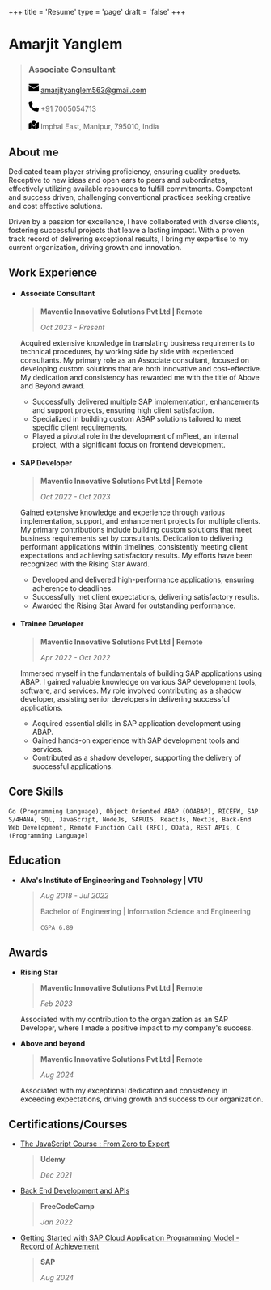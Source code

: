 +++
title = 'Resume'
type = 'page'
draft = 'false'
+++

# Amarjit Yanglem

> ### Associate Consultant
>
> <img src="../../themes/tinypad/static/svg/icons/email.svg" alt="email" width="20"/> amarjityanglem563@gmail.com
>
> <img src="../../themes/tinypad/static/svg/icons/phone.svg" alt="phone" width="20"/> +91 7005054713
>
> <img src="../../themes/tinypad/static/svg/icons/location.svg" alt="address" width="20"/> Imphal East, Manipur, 795010, India

<!-- ![Email](/themes/tinypad/static/svg/icons/email.svg?width=10) -->

## About me

Dedicated team player striving proficiency, ensuring quality products. Receptive to new ideas and open ears to peers and
subordinates, effectively utilizing available resources to fulfill commitments. Competent and success driven, challenging
conventional practices seeking creative and cost effective solutions.

Driven by a passion for excellence, I have collaborated with diverse clients, fostering successful projects that leave a lasting
impact. With a proven track record of delivering exceptional results, I bring my expertise to my current organization, driving
growth and innovation.

## Work Experience

-   #### Associate Consultant

    > **Maventic Innovative Solutions Pvt Ltd | Remote**
    >
    > _Oct 2023 - Present_

    Acquired extensive knowledge in translating business requirements to technical procedures, by working side by side with experienced consultants. My primary role as an Associate consultant, focused on developing custom solutions that are both innovative and cost-effective. My dedication and consistency has rewarded me with the title of Above and Beyond award.

    -   Successfully delivered multiple SAP implementation, enhancements and support projects, ensuring high client satisfaction.
    -   Specialized in building custom ABAP solutions tailored to meet specific client requirements.
    -   Played a pivotal role in the development of mFleet, an internal project, with a significant focus on frontend development.

-   #### SAP Developer

    > **Maventic Innovative Solutions Pvt Ltd | Remote**
    >
    > _Oct 2022 - Oct 2023_

    Gained extensive knowledge and experience through various implementation, support, and enhancement projects for multiple clients. My primary contributions include building custom solutions that meet business requirements set by consultants. Dedication to delivering performant applications within timelines, consistently meeting client expectations and achieving satisfactory results. My efforts have been recognized with the Rising Star Award.

    -   Developed and delivered high-performance applications, ensuring adherence to deadlines.
    -   Successfully met client expectations, delivering satisfactory results.
    -   Awarded the Rising Star Award for outstanding performance.

-   #### Trainee Developer

    > **Maventic Innovative Solutions Pvt Ltd | Remote**
    >
    > _Apr 2022 - Oct 2022_

    Immersed myself in the fundamentals of building SAP applications using ABAP. I gained valuable knowledge on various SAP development tools, software, and services. My role involved contributing as a shadow developer, assisting senior developers in delivering successful applications.

    -   Acquired essential skills in SAP application development using ABAP.
    -   Gained hands-on experience with SAP development tools and services.
    -   Contributed as a shadow developer, supporting the delivery of successful applications.

## Core Skills

```
Go (Programming Language), Object Oriented ABAP (OOABAP), RICEFW, SAP S/4HANA, SQL, JavaScript, NodeJs, SAPUI5, ReactJs, NextJs, Back-End Web Development, Remote Function Call (RFC), OData, REST APIs, C (Programming Language)
```

## Education

-   **Alva's Institute of Engineering and Technology | VTU**

    > _Aug 2018 - Jul 2022_
    >
    > Bachelor of Engineering | Information Science and Engineering
    >
    > `CGPA 6.89`

## Awards

-   **Rising Star**

    > **Maventic Innovative Solutions Pvt Ltd | Remote**
    >
    > _Feb 2023_

    Associated with my contribution to the organization as an SAP Developer, where I made a positive impact to my company's success.

-   **Above and beyond**

    > **Maventic Innovative Solutions Pvt Ltd | Remote**
    >
    > _Aug 2024_

    Associated with my exceptional dedication and consistency in exceeding expectations, driving growth and success to our organization.

## Certifications/Courses

-   [The JavaScript Course : From Zero to Expert](https://www.ude.my/UC-3fb7188e-8c83-4cfa-a5d5-ea92ede20b03)

    > **Udemy**
    >
    > _Dec 2021_

-   [Back End Development and APIs](https://freecodecamp.org/certification/amarjit-yanglem/back-end-development-and-apis)

    > **FreeCodeCamp**
    >
    > _Jan 2022_

-   [Getting Started with SAP Cloud Application Programming Model - Record of Achievement](https://www.credly.com/badges/b62167e5-4479-4711-a2ef-08ca9ebaa0fd/linked_in_profile)

    > **SAP**
    >
    > _Aug 2024_
